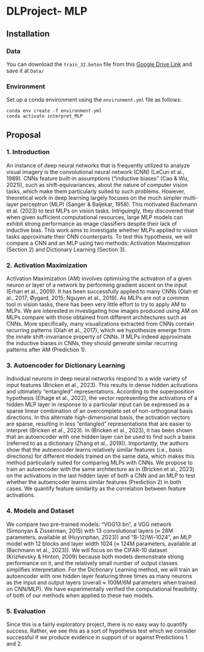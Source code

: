 # DLProject- MLP

## Installation
### Data
You can download the `train_32.beton` file from this [Google Drive Link](https://drive.google.com/drive/folders/16114hZHtzcx3UXa2FMGlNGh-jTjWB-cz?usp=drive_link) and save it at `Data/`
### Environment
Set up a conda environment using the `environment.yml` file as follows:
```
conda env create -f environment.yml
conda activate interpret_MLP
```

## Proposal
### 1. Introduction
An instance of deep neural networks that is frequently utilized to analyze visual imagery is the convolutional neural network (CNN) (LeCun et al., 1989). CNNs feature built-in assumptions (“inductive biases” (Cao & Wu, 2021)), such as shift-equivariances, about the nature of computer vision tasks, which make them particularly suited to such problems. However, theoretical work in deep learning largely focuses on the much simpler multi-layer perceptron (MLP) (Sanger & Baljekar, 1958). This motivated Bachmann et al. (2023) to test MLPs on vision tasks. Intriguingly, they discovered that when given sufficient computational resources, large MLP models can exhibit strong performance as image classifiers despite their lack of inductive bias. This work aims to investigate whether MLPs applied to vision tasks approximate their CNN counterparts. To test this hypothesis, we will compare a CNN and an MLP using two methods: Activation Maximization (Section 2) and Dictionary Learning (Section 3).
### 2. Activation Maximization
Activation Maximization (AM) involves optimising the activation of a given neuron or layer of a network by performing gradient ascent on the input (Erhan et al., 2009). It has been successfully applied to many CNNs (Olah et al., 2017; Øygard, 2015; Nguyen et al., 2019). As MLPs are not a common tool in vision tasks, there has been very little effort to try to apply AM to MLPs. We are interested in investigating how images produced using AM on MLPs compare with those obtained from different architectures such as CNNs. More specifically, many visualizations extracted from CNNs contain recurring patterns (Olah et al., 2017), which we hypothesize emerge from the innate shift-invariance property of CNNs. If MLPs indeed approximate the inductive biases in CNNs, they should generate similar recurring patterns after AM (Prediction 1).
### 3. Autoencoder for Dictionary Learning
Individual neurons in deep neural networks respond to a wide variety of input features (Bricken et al., 2023). This results in dense hidden activations and ultimately “entangled” representations. According to the superposition hypothesis (Elhage et al., 2022), the vector representing the activations of a hidden MLP layer in response to a particular input can be expressed as a sparse linear combination of an overcomplete set of non-orthogonal basis directions. In this alternate high-dimensional basis, the activation vectors are sparse, resulting in less “entangled” representations that are easier to interpret (Bricken et al., 2023). In (Bricken et al., 2023), it has been shown that an autoencoder with one hidden layer can be used to find such a basis (referred to as a dictionary (Zhang et al., 2019)). Importantly, the authors show that the autoencoder learns relatively similar features (i.e., basis directions) for different models trained on the same data, which makes this method particularly suited for comparing MLPs with CNNs. We propose to train an autoencoder with the same architecture as in (Bricken et al., 2023) on the activations in the last hidden layer of both a CNN and an MLP to test whether the autoencoder learns similar features (Prediction 2) in both cases. We quantify feature similarity as the correlation between feature activations.
### 4. Models and Dataset
We compare two pre-trained models: “VGG13 bn”, a VGG network (Simonyan & Zisserman, 2015) with 13 convolutional layers (≈ 28M parameters, available at (Huyvnphan, 2023)) and “B-12/Wi-1024”, an MLP model with 12 blocks and layer width 1024 (≈ 124M parameters, available at (Bachmann et al., 2023)). We will focus on the CIFAR-10 dataset (Krizhevsky & Hinton, 2009) because both models demonstrate strong performance on it, and the relatively small number of output classes simplifies interpretation. For the Dictionary Learning method, we will train an autoencoder with one hidden layer featuring three times as many neurons as the input and output layers (overall ≈ 100M/6M parameters when trained on CNN/MLP). We have experimentally verified the computational feasibility of both of our methods when applied to these two models.
### 5. Evaluation
Since this is a fairly exploratory project, there is no easy way to quantify success. Rather, we see this as a sort of hypothesis test which we consider successful if we produce evidence in support of or against Predictions 1 and 2.
